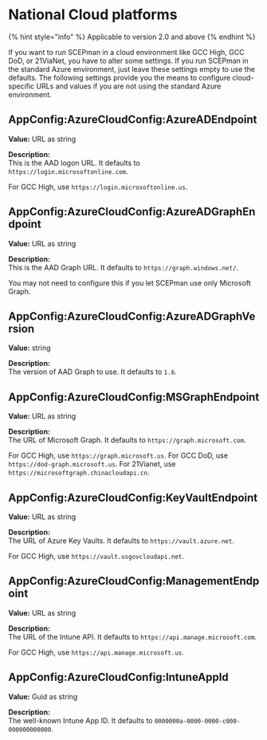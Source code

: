 # National Cloud platforms

{% hint style="info" %}
Applicable to version 2.0 and above
{% endhint %}

If you want to run SCEPman in a cloud environment like GCC High, GCC DoD, or 21ViaNet, you have to alter some settings. If you run SCEPman in the standard Azure environment, just leave these settings empty to use the defaults. The following settings provide you the means to configure cloud-specific URLs and values if you are not using the standard Azure environment.

## AppConfig:AzureCloudConfig:AzureADEndpoint

**Value:** URL as string

**Description:**\
This is the AAD logon URL. It defaults to `https://login.microsoftonline.com`.

For GCC High, use `https://login.microsoftonline.us`.

## AppConfig:AzureCloudConfig:AzureADGraphEndpoint

**Value:** URL as string

**Description:**\
This is the AAD Graph URL. It defaults to `https://graph.windows.net/`.

You may not need to configure this if you let SCEPman use only Microsoft Graph.

## AppConfig:AzureCloudConfig:AzureADGraphVersion

**Value:** string

**Description:**\
The version of AAD Graph to use. It defaults to `1.6`.

## AppConfig:AzureCloudConfig:MSGraphEndpoint

**Value:** URL as string

**Description:**\
The URL of Microsoft Graph. It defaults to `https://graph.microsoft.com`.

For GCC High, use `https://graph.microsoft.us`. For GCC DoD, use `https://dod-graph.microsoft.us`. For 21Vianet, use `https://microsoftgraph.chinacloudapi.cn`.

## AppConfig:AzureCloudConfig:KeyVaultEndpoint

**Value:** URL as string

**Description:**\
The URL of Azure Key Vaults. It defaults to `https://vault.azure.net`.

For GCC High, use `https://vault.usgovcloudapi.net`.

## AppConfig:AzureCloudConfig:ManagementEndpoint

**Value:** URL as string

**Description:**\
The URL of the Intune API. It defaults to `https://api.manage.microsoft.com`.

For GCC High, use `https://api.manage.microsoft.us`.

## AppConfig:AzureCloudConfig:IntuneAppId

**Value:** Guid as string

**Description:**\
The well-known Intune App ID. It defaults to `0000000a-0000-0000-c000-000000000000`.
